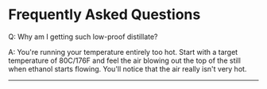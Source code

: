 # Frequently Asked Questions

Q: Why am I getting such low-proof distillate?

A: You're running your temperature entirely too hot. Start with a target temperature of 80C/176F and feel the air blowing out the top of the still when ethanol starts flowing. You'll notice that the air really isn't very hot.

---
